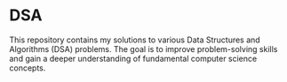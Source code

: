 # DSA
This repository contains my solutions to various Data Structures and Algorithms (DSA) problems. The goal is to improve problem-solving skills and gain a deeper understanding of fundamental computer science concepts.
